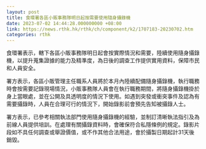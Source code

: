 ```yaml
---
layout: post
title: 食環署各區小販事務隊明日起按需要使用隨身攝錄機
date: 2023-07-02 14:44:28.000000000 +08:00
link: https://news.rthk.hk/rthk/ch/component/k2/1707183-20230702.htm
categories: rthk
---
```


食環署表示，轄下各區小販事務隊明日起會按實際情況和需要，陸續使用隨身攝錄機，以提升蒐集證據的能力及精準度，為日後的調查工作提供實用資料，保障市民和人員安全。

署方表示，各區小販管理主任職系人員將於本月內陸續配備隨身攝錄機，執行職務時會按需要記錄現場情況，小販事務隊人員會在執行職務期間，將隨身攝錄機掛於身上當眼處，並在公開及具透明度的情況下使用。如遇到突發或衝突事件及認為有需要攝錄時，人員在合理可行的情況下，開始錄影前會預先告知被攝錄人士。

署方表示，已參考相關執法部門使用隨身攝錄機的經驗，並制訂清晰執法指引及為前線人員提供培訓。在處理有關攝錄資料時，會確保符合私隱條例的規定。錄影片段如不具任何調查或舉證價值，或不作其他合法用途，會於攝製日期起計31天後銷毀。

